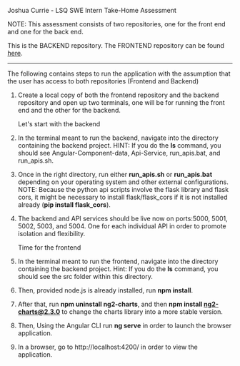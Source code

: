 Joshua Currie - LSQ SWE Intern Take-Home Assessment

NOTE: This assessment consists of two repositories, one for the front end and one for the back end. 

This is the BACKEND repository. The FRONTEND repository can be found [here](https://github.com/joshua-currie/LSQ-Frontend/tree/main).

---

The following contains steps to run the application with the assumption that the user has access to both repositories (Frontend and Backend)

1. Create a local copy of both the frontend repository and the backend repository and open up two terminals, one will be for running the front end and the other for the backend.

   Let's start with the backend

2. In the terminal meant to run the backend, navigate into the directory containing the backend project. 
HINT: If you do the **ls** command, you should see Angular-Component-data, Api-Service, run_apis.bat, and run_apis.sh.

3. Once in the right directory, run either **run_apis.sh** or **run_apis.bat** depending on your operating system and other external configurations. 
NOTE: Because the python api scripts involve the flask library and flask cors, it might be necessary to install flask/flask_cors if it is not installed already (**pip install flask_cors**).

4. The backend and API services should be live now on ports:5000, 5001, 5002, 5003, and 5004. One for each individual API in order to promote isolation and flexibility.

   Time for the frontend

5. In the terminal meant to run the frontend, navigate into the directory containing the backend project. 
Hint: If you do the **ls** command, you should see the src folder within this directory.

6. Then, provided node.js is already installed, run **npm install**.

7. After that, run **npm uninstall ng2-charts**, and then **npm install ng2-charts@2.3.0** to change the charts library into a more stable version.

8. Then, Using the Angular CLI run **ng serve** in order to launch the browser application.

9. In a browser, go to http://localhost:4200/ in order to view the application. 
